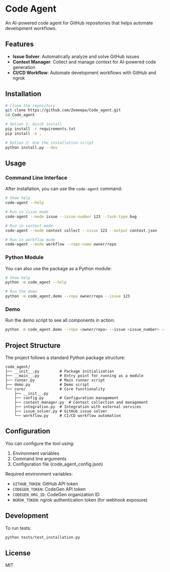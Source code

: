 # Code Agent

An AI-powered code agent for GitHub repositories that helps automate development workflows.

## Features

- **Issue Solver**: Automatically analyze and solve GitHub issues
- **Context Manager**: Collect and manage context for AI-powered code generation
- **CI/CD Workflow**: Automate development workflows with GitHub and ngrok

## Installation

```bash
# Clone the repository
git clone https://github.com/Zeeeepa/Code_agent.git
cd Code_agent

# Option 1: Quick install
pip install -r requirements.txt
pip install -e .

# Option 2: Use the installation script
python install.py --dev
```

## Usage

### Command Line Interface

After installation, you can use the `code-agent` command:

```bash
# Show help
code-agent --help

# Run in issue mode
code-agent --mode issue --issue-number 123 --task-type bug

# Run in context mode
code-agent --mode context collect --issue 123 --output context.json

# Run in workflow mode
code-agent --mode workflow --repo-name owner/repo
```

### Python Module

You can also use the package as a Python module:

```bash
# Show help
python -m code_agent --help

# Run the demo
python -m code_agent.demo --repo owner/repo --issue 123
```

### Demo

Run the demo script to see all components in action:

```bash
python -m code_agent.demo --repo <owner/repo> --issue <issue_number> --codegen-token <token> --codegen-org-id <org_id> --github-token <token>
```

## Project Structure

The project follows a standard Python package structure:

```
code_agent/
├── __init__.py         # Package initialization
├── __main__.py         # Entry point for running as a module
├── runner.py           # Main runner script
├── demo.py             # Demo script
└── core/               # Core functionality
    ├── __init__.py
    ├── config.py       # Configuration management
    ├── context_manager.py  # Context collection and management
    ├── integration.py  # Integration with external services
    ├── issue_solver.py # GitHub issue solver
    └── workflow.py     # CI/CD workflow automation
```

## Configuration

You can configure the tool using:

1. Environment variables
2. Command line arguments
3. Configuration file (code_agent_config.json)

Required environment variables:

- `GITHUB_TOKEN`: GitHub API token
- `CODEGEN_TOKEN`: CodeGen API token
- `CODEGEN_ORG_ID`: CodeGen organization ID
- `NGROK_TOKEN`: ngrok authentication token (for webhook exposure)

## Development

To run tests:

```bash
python tests/test_installation.py
```

## License

MIT
